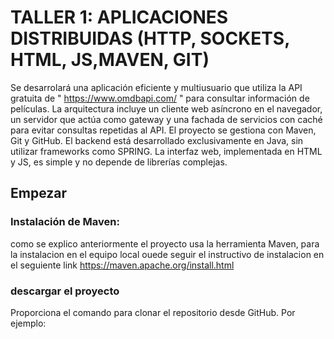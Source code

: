 # TALLER 1: APLICACIONES DISTRIBUIDAS (HTTP, SOCKETS, HTML, JS,MAVEN, GIT)
Se desarrolará una aplicación eficiente y multiusuario que utiliza la API gratuita de " https://www.omdbapi.com/ " para consultar información de películas. La arquitectura incluye un cliente web asíncrono en el navegador, un servidor que actúa como gateway y una fachada de servicios con caché para evitar consultas repetidas al API. El proyecto se gestiona con Maven, Git y GitHub. El backend está desarrollado exclusivamente en Java, sin utilizar frameworks como SPRING. La interfaz web, implementada en HTML y JS, es simple y no depende de librerías complejas.

## Empezar
### Instalación de Maven:
como se explico anteriormente el proyecto usa la herramienta Maven, para la instalacion en el equipo local ouede seguir el instructivo de instalacion en el seguiente link https://maven.apache.org/install.html

### descargar el proyecto
Proporciona el comando para clonar el repositorio desde GitHub. Por ejemplo:
